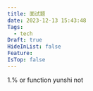 ```yaml
---
title: 面试题
date: 2023-12-13 15:43:48
Tags:
  - tech
Draft: true
HideInList: false
Feature: 
IsTop: false
---
```


1.% or function yunshi  not 



<!--more-->